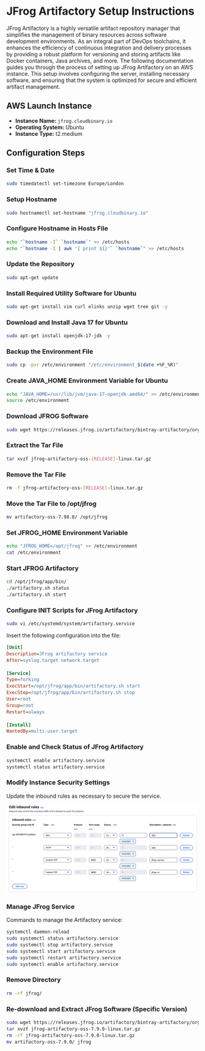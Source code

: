 # JFrog Artifactory Setup Instructions

JFrog Artifactory is a highly versatile artifact repository manager that simplifies the management of binary resources across software development environments. As an integral part of DevOps toolchains, it enhances the efficiency of continuous integration and delivery processes by providing a robust platform for versioning and storing artifacts like Docker containers, Java archives, and more. The following documentation guides you through the process of setting up JFrog Artifactory on an AWS instance. This setup involves configuring the server, installing necessary software, and ensuring that the system is optimized for secure and efficient artifact management.

## AWS Launch Instance

- **Instance Name:** `jfrog.cloudbinary.io`
- **Operating System:** Ubuntu
- **Instance Type:** t2.medium

## Configuration Steps

### Set Time & Date

```bash
sudo timedatectl set-timezone Europe/London
```

### Setup Hostname

```bash
sudo hostnamectl set-hostname "jfrog.cloudbinary.io"
```

### Configure Hostname in Hosts File

```bash
echo "`hostname -I` `hostname`" >> /etc/hosts
echo "`hostname -I | awk '{ print $1}'` `hostname`" >> /etc/hosts
```

### Update the Repository

```bash
sudo apt-get update
```

### Install Required Utility Software for Ubuntu

```bash
sudo apt-get install vim curl elinks unzip wget tree git -y
```

### Download and Install Java 17 for Ubuntu

```bash
sudo apt-get install openjdk-17-jdk -y
```

### Backup the Environment File

```bash
sudo cp -pvr /etc/environment "/etc/environment_$(date +%F_%R)"
```

### Create JAVA_HOME Environment Variable for Ubuntu

```bash
echo "JAVA_HOME=/usr/lib/jvm/java-17-openjdk-amd64/" >> /etc/environment
source /etc/environment
```

### Download JFROG Software

```bash
sudo wget https://releases.jfrog.io/artifactory/bintray-artifactory/org/artifactory/oss/jfrog-artifactory-oss/[RELEASE]/jfrog-artifactory-oss-[RELEASE]-linux.tar.gz
```

### Extract the Tar File

```bash
tar xvzf jfrog-artifactory-oss-[RELEASE]-linux.tar.gz
```

### Remove the Tar File

```bash
rm -f jfrog-artifactory-oss-[RELEASE]-linux.tar.gz
```

### Move the Tar File to /opt/jfrog

```bash
mv artifactory-oss-7.98.8/ /opt/jfrog
```

### Set JFROG_HOME Environment Variable

```bash
echo "JFROG_HOME=/opt/jfrog" >> /etc/environment
cat /etc/environment
```

### Start JFROG Artifactory

```bash
cd /opt/jfrog/app/bin/
./artifactory.sh status
./artifactory.sh start
```

### Configure INIT Scripts for JFrog Artifactory

```bash
sudo vi /etc/systemd/system/artifactory.service
```

Insert the following configuration into the file:

```ini
[Unit]
Description=JFrog artifactory service
After=syslog.target network.target

[Service]
Type=forking
ExecStart=/opt/jfrog/app/bin/artifactory.sh start
ExecStop=/opt/jfrog/app/bin/artifactory.sh stop
User=root
Group=root 
Restart=always

[Install]
WantedBy=multi-user.target
```

### Enable and Check Status of JFrog Artifactory

```bash
systemctl enable artifactory.service
systemctl status artifactory.service
```

### Modify Instance Security Settings

Update the inbound rules as necessary to secure the service.

![jfrog](/images/jfrog-security.png)

### Manage JFrog Service

Commands to manage the Artifactory service:

```bash
systemctl daemon-reload
sudo systemctl status artifactory.service
sudo systemctl stop artifactory.service
sudo systemctl start artifactory.service
sudo systemctl restart artifactory.service
sudo systemctl enable artifactory.service
```

### Remove Directory

```bash
rm -rf jfrog/
```

### Re-download and Extract JFrog Software (Specific Version)

```bash
sudo wget https://releases.jfrog.io/artifactory/bintray-artifactory/org/artifactory/oss/jfrog-artifactory-oss/7.9.0/jfrog-artifactory-oss-7.9.0-linux.tar.gz
tar xvzf jfrog-artifactory-oss-7.9.0-linux.tar.gz
rm -rf jfrog-artifactory-oss-7.9.0-linux.tar.gz
mv artifactory-oss-7.9.0/ jfrog
```
